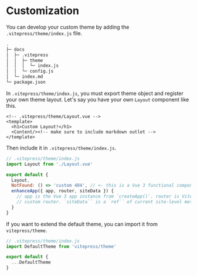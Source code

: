# Customization

You can develop your custom theme by adding the `.vitepress/theme/index.js` file.

```bash
.
├─ docs
│  ├─ .vitepress
│  │  ├─ theme
│  │  │  └─ index.js
│  │  └─ config.js
│  └─ index.md
└─ package.json
````

In `.vitepress/theme/index.js`, you must export theme object and register your own theme layout. Let's say you have your own `Layout` component like this.

```vue
<!-- .vitepress/theme/Layout.vue -->
<template>
  <h1>Custom Layout!</h1>
  <Content/><!-- make sure to include markdown outlet -->
</template>
```

Then include it in `.vitepress/theme/index.js`.

```js
// .vitepress/theme/index.js
import Layout from './Layout.vue'

export default {
  Layout,
  NotFound: () => 'custom 404', // <- this is a Vue 3 functional component
  enhanceApp({ app, router, siteData }) {
    // app is the Vue 3 app instance from `createApp()`. router is VitePress'
    // custom router. `siteData`` is a `ref`` of current site-level metadata.
  }
}
```

If you want to extend the default theme, you can import it from `vitepress/theme`.

```js
// .vitepress/theme/index.js
import DefaultTheme from 'vitepress/theme'

export default {
  ...DefaultTheme
}
```
